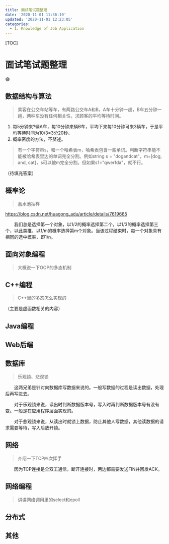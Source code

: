 ```yaml
---
title: 面试笔试题整理
date: '2020-11-01 11:36:10'
updated: '2020-11-01 12:23:05'
categories:
  - 1. Knowledge of Job Application
---
```

[TOC]

# 面试笔试题整理

:smile:

## 数据结构与算法

> 乘客在公交车站等车，有两路公交车A和B，A车十分钟一趟，B车五分钟一趟，两种车没有任何相关性，求顾客的平均等待时间。

1. 每5分钟来?辆A车，每10分钟来辆B车，平均下来每10分钟可来3辆车，于是平均等待时间为10/3=3分20秒。
2. 概率密度的方法，不赘述。

> 有一个字符串s，和一个哈希表m，哈希表包含一些单词。判断字符串能不能被哈希表里边的单词完全分割。例如string s = "dogandcat"，m=[dog, and, cat]，s可以被m完全分割。但如果s1="qwerfda"，就不行。

（待填充答案）

## 概率论

> 蓄水池抽样

<https://blog.csdn.net/huagong_adu/article/details/7619665>

　　我们总是选择第一个对象，以1/2的概率选择第二个，以1/3的概率选择第三个，以此类推，以1/m的概率选择第m个对象。当该过程结束时，每一个对象具有相同的选中概率，即1/n。

## 面向对象编程

> 大概说一下OOP的多态机制

## C++编程

> C++里的多态怎么实现的

（主要是虚函数相关的内容）

## Java编程

## Web后端

## 数据库

> 乐观锁、悲观锁

　　这两兄弟是针对向数据库写数据来说的。一般写数据的过程是读出数据，处理后再写进去。

　　对于乐观锁来说，读出时判断数据版本号，写入时再判断数据版本号有没有变。一般是在应用程序层面实现的。

　　对于悲观锁来说，从读出时就锁上数据，防止其他人写数据，其他读数据的请求需要等待，写入后放开锁。

## 网络

> 介绍一下TCP四次挥手

　　因为TCP连接是全双工通信，断开连接时，两边都需要发送FIN并回发ACK。

## 网络编程

> 讲讲网络调用里的select和epoll

## 分布式



## 其他

